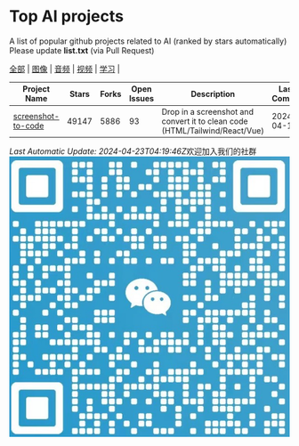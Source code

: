 # Top AI projects
A list of popular github projects related to AI (ranked by stars automatically)
Please update **list.txt** (via Pull Request)

<a href="./README.md">全部</a> |   <a href="./READMEpicture.md">图像</a> |   <a href="./READMEaudio.md">音频</a> | <a href="./READMEvideo.md">视频</a> | <a href="./READMElearn.md">学习</a> | 

| Project Name | Stars | Forks | Open Issues | Description | Last Commit |
| ------------ | ----- | ----- | ----------- | ----------- | ----------- |
| [screenshot-to-code](https://github.com/abi/screenshot-to-code) | 49147 | 5886 | 93 | Drop in a screenshot and convert it to clean code (HTML/Tailwind/React/Vue) | 2024-04-18 |

*Last Automatic Update: 2024-04-23T04:19:46Z*欢迎加入我们的社群 ![](https://raw.githubusercontent.com/mouuii/picture/master/weichat.jpg) 